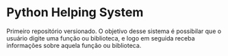 # Python Helping System
 Primeiro repositório versionado. O objetivo desse sistema é possibilar que o usuário digite uma função ou biblioteca, e logo em seguida receba informações sobre aquela função ou biblioteca.
